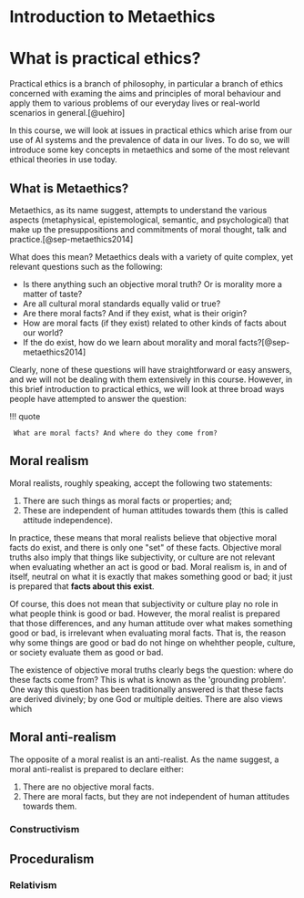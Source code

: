 # Introduction to Metaethics

# What is practical ethics?
Practical ethics is a branch of philosophy, in particular a branch of ethics concerned with examing the aims and principles of moral behaviour and apply them to various problems of our everyday lives or real-world scenarios in general.[@uehiro]

In this course, we will look at issues in practical ethics which arise from our use of AI systems and the prevalence of data in our lives. To do so, we will introduce some key concepts in metaethics and some of the most relevant ethical theories in use today.


## What is Metaethics? 
Metaethics, as its name suggest, attempts to understand the various aspects (metaphysical, epistemological, semantic, and psychological) that make up the presuppositions and commitments of moral thought, talk and practice.[@sep-metaethics2014]

What does this mean? Metaethics deals with a variety of quite complex, yet relevant questions such as the following:

- Is there anything such an objective moral truth? Or is morality more a matter of taste?
- Are all cultural moral standards equally valid or true?
- Are there moral facts? And if they exist, what is their origin?
- How are moral facts (if they exist) related to other kinds of facts about our world?
- If the do exist, how do we learn about morality and moral facts?[@sep-metaethics2014]

Clearly, none of these questions will have straightforward or easy answers, and we will not be dealing with them extensively in this course. However, in this brief introduction to practical ethics, we will look at three broad ways people have attempted to answer the question: 

!!! quote

     What are moral facts? And where do they come from?



## Moral realism 
Moral realists, roughly speaking, accept the following two statements:
1. There are such things as moral facts or properties; and;
2. These are independent of human attitudes towards them (this is called attitude independence).

In practice, these means that moral realists believe that objective moral facts do exist, and there is only one "set" of these facts. Objective moral truths also imply that things like subjectivity, or culture are not relevant when evaluating whether an act is good or bad. Moral realism is, in and of itself, neutral on what it is exactly that makes something good or bad; it just is prepared that **facts about this exist**. 

Of course, this does not mean that subjectivity or culture play no role in what people think is good or bad. However, the moral realist is prepared that those differences, and any human attitude over what makes something good or bad, is irrelevant when evaluating moral facts. That is, the reason why some things are good or bad do not hinge on whehther people, culture, or society evaluate them as good or bad.

The existence of objective moral truths clearly begs the question: where do these facts come from? This is what is known as the 'grounding problem'.  One way this question has been traditionally answered is that these facts are derived divinely; by one God or multiple deities. There are also views which 

## Moral anti-realism
The opposite of a moral realist is an anti-realist. As the name suggest, a moral anti-realist is prepared to declare either:

1. There are no objective moral facts.
2. There are moral facts, but they are not independent of human attitudes towards them.

### Constructivism
## Proceduralism
### Relativism



